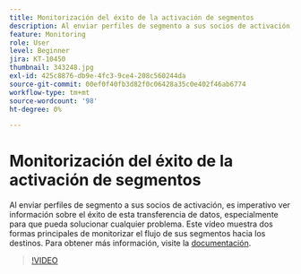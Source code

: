 ```yaml
---
title: Monitorización del éxito de la activación de segmentos
description: Al enviar perfiles de segmento a sus socios de activación, es imperativo ver información sobre el éxito de esta transferencia de datos, especialmente por... (las descripciones deben tener entre 60 y 160 caracteres).
feature: Monitoring
role: User
level: Beginner
jira: KT-10450
thumbnail: 343248.jpg
exl-id: 425c8876-db9e-4fc3-9ce4-208c560244da
source-git-commit: 00ef0f40fb3d82f0c06428a35c0e402f46ab6774
workflow-type: tm+mt
source-wordcount: '98'
ht-degree: 0%

---
```


# Monitorización del éxito de la activación de segmentos

Al enviar perfiles de segmento a sus socios de activación, es imperativo ver información sobre el éxito de esta transferencia de datos, especialmente para que pueda solucionar cualquier problema. Este vídeo muestra dos formas principales de monitorizar el flujo de sus segmentos hacia los destinos. Para obtener más información, visite la [documentación](https://experienceleague.adobe.com/docs/experience-platform/dataflows/ui/monitor-segments.html?lang=en).

>[!VIDEO](https://video.tv.adobe.com/v/343248/?learn=on)

